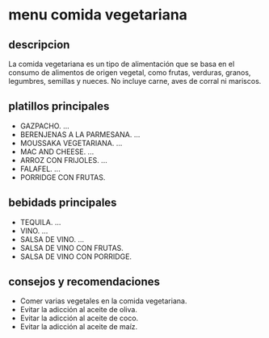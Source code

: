 # menu comida vegetariana

## descripcion 

La comida vegetariana es un tipo de alimentación que se basa en el consumo de alimentos de origen vegetal, como frutas, verduras, granos, legumbres, semillas y nueces. No incluye carne, aves de corral ni mariscos. 

## platillos principales

- GAZPACHO. ...
- BERENJENAS A LA PARMESANA. ...
- MOUSSAKA VEGETARIANA. ...
- MAC AND CHEESE. ...
- ARROZ CON FRIJOLES. ...
- FALAFEL. ...
- PORRIDGE CON FRUTAS.

## bebidads principales

- TEQUILA. ...
- VINO. ...
- SALSA DE VINO. ...
- SALSA DE VINO CON FRUTAS.
- SALSA DE VINO CON PORRIDGE.

## consejos y recomendaciones

- Comer varias vegetales en la comida vegetariana.
- Evitar la adicción al aceite de oliva.
- Evitar la adicción al aceite de coco.
- Evitar la adicción al aceite de maíz.